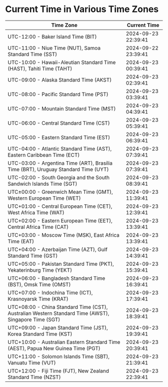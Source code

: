 # Current Time in Various Time Zones

| Time Zone | Current Time |
|-----------|--------------|
| UTC-12:00 - Baker Island Time (BIT) | 2024-09-23 22:39:41 |
| UTC-11:00 - Niue Time (NUT), Samoa Standard Time (SST) | 2024-09-22 23:39:41 |
| UTC-10:00 - Hawaii-Aleutian Standard Time (HAST), Tahiti Time (TAHT) | 2024-09-23 00:39:41 |
| UTC-09:00 - Alaska Standard Time (AKST) | 2024-09-23 02:39:41 |
| UTC-08:00 - Pacific Standard Time (PST) | 2024-09-23 03:39:41 |
| UTC-07:00 - Mountain Standard Time (MST) | 2024-09-23 04:39:41 |
| UTC-06:00 - Central Standard Time (CST) | 2024-09-23 05:39:41 |
| UTC-05:00 - Eastern Standard Time (EST) | 2024-09-23 06:39:41 |
| UTC-04:00 - Atlantic Standard Time (AST), Eastern Caribbean Time (ECT) | 2024-09-23 07:39:41 |
| UTC-03:00 - Argentina Time (ART), Brasília Time (BRT), Uruguay Standard Time (UYT) | 2024-09-23 07:39:41 |
| UTC-02:00 - South Georgia and the South Sandwich Islands Time (SGT) | 2024-09-23 08:39:41 |
| UTC±00:00 - Greenwich Mean Time (GMT), Western European Time (WET) | 2024-09-23 11:39:41 |
| UTC+01:00 - Central European Time (CET), West Africa Time (WAT) | 2024-09-23 12:39:41 |
| UTC+02:00 - Eastern European Time (EET), Central Africa Time (CAT) | 2024-09-23 13:39:41 |
| UTC+03:00 - Moscow Time (MSK), East Africa Time (EAT) | 2024-09-23 13:39:41 |
| UTC+04:00 - Azerbaijan Time (AZT), Gulf Standard Time (GST) | 2024-09-23 14:39:41 |
| UTC+05:00 - Pakistan Standard Time (PKT), Yekaterinburg Time (YEKT) | 2024-09-23 15:39:41 |
| UTC+06:00 - Bangladesh Standard Time (BST), Omsk Time (OMST) | 2024-09-23 16:39:41 |
| UTC+07:00 - Indochina Time (ICT), Krasnoyarsk Time (KRAT) | 2024-09-23 17:39:41 |
| UTC+08:00 - China Standard Time (CST), Australian Western Standard Time (AWST), Singapore Time (SGT) | 2024-09-23 18:39:41 |
| UTC+09:00 - Japan Standard Time (JST), Korea Standard Time (KST) | 2024-09-23 19:39:41 |
| UTC+10:00 - Australian Eastern Standard Time (AEST), Papua New Guinea Time (PGT) | 2024-09-23 20:39:41 |
| UTC+11:00 - Solomon Islands Time (SBT), Vanuatu Time (VUT) | 2024-09-23 21:39:41 |
| UTC+12:00 - Fiji Time (FJT), New Zealand Standard Time (NZST) | 2024-09-23 22:39:41 |

